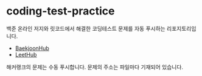 # coding-test-practice
백준 온라인 저지와 릿코드에서 해결한 코딩테스트 문제를 자동 푸시하는 리포지토리입니다.  
- [BaekjoonHub](https://github.com/BaekjoonHub/BaekjoonHub)  
- [LeetHub](https://github.com/QasimWani/LeetHub)

해커랭크의 문제는 수동 푸시합니다. 문제의 주소는 파일마다 기재되어 있습니다.
